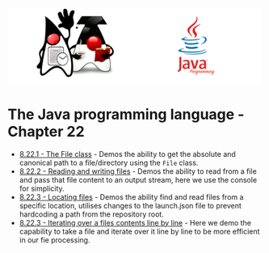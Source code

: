 ![](/assets/javarepologo.png)

# The Java programming language - Chapter 22

- [8.22.1 - The File class](/src/com/irisida/lang/part09/chapter22/thefileclass/App.java) - Demos the ability to get the absolute and canonical path to a file/directory using the `File` class.
- [8.22.2 - Reading and writing files](/src/com/irisida/lang/part09/chapter22/readwritefiles/App.java) - Demos the ability to read from a file and pass that file content to an output stream, here we use the console for simplicity.
- [8.22.3 - Locating files](/src/com/irisida/lang/part09/chapter22/findfiles/App.java) - Demos the ability find and read files from a specific location, utilises changes to the launch.json file to prevent hardcoding a path from the repository root.
- [8.22.3 - Iterating over a files contents line by line](/src/com/irisida/lang/part09/chapter22/readlinebyline/App.java) - Here we demo the capability to take a file and iterate over it line by line to be more efficient in our fie processing.